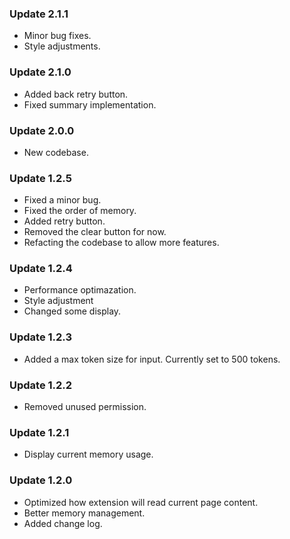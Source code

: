 ### Update 2.1.1
- Minor bug fixes.
- Style adjustments.

### Update 2.1.0
- Added back retry button.
- Fixed summary implementation.

### Update 2.0.0
- New codebase.

### Update 1.2.5
- Fixed a minor bug.
- Fixed the order of memory.
- Added retry button.
- Removed the clear button for now.
- Refacting the codebase to allow more features.

### Update 1.2.4
- Performance optimazation.
- Style adjustment
- Changed some display.

### Update 1.2.3
- Added a max token size for input. Currently set to 500 tokens.

### Update 1.2.2
- Removed unused permission.

### Update 1.2.1
- Display current memory usage.

### Update 1.2.0
- Optimized how extension will read current page content.
- Better memory management.
- Added change log.